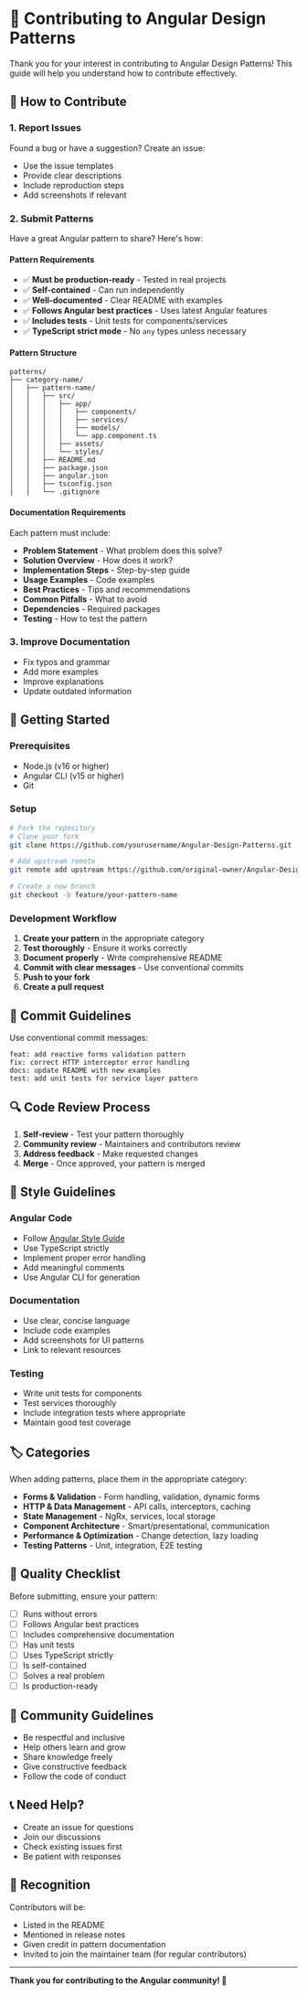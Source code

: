 # 🤝 Contributing to Angular Design Patterns

Thank you for your interest in contributing to Angular Design Patterns! This guide will help you understand how to contribute effectively.

## 🎯 How to Contribute

### 1. **Report Issues**
Found a bug or have a suggestion? Create an issue:
- Use the issue templates
- Provide clear descriptions
- Include reproduction steps
- Add screenshots if relevant

### 2. **Submit Patterns**
Have a great Angular pattern to share? Here's how:

#### Pattern Requirements
- ✅ **Must be production-ready** - Tested in real projects
- ✅ **Self-contained** - Can run independently
- ✅ **Well-documented** - Clear README with examples
- ✅ **Follows Angular best practices** - Uses latest Angular features
- ✅ **Includes tests** - Unit tests for components/services
- ✅ **TypeScript strict mode** - No `any` types unless necessary

#### Pattern Structure
```
patterns/
├── category-name/
│   ├── pattern-name/
│   │   ├── src/
│   │   │   ├── app/
│   │   │   │   ├── components/
│   │   │   │   ├── services/
│   │   │   │   ├── models/
│   │   │   │   └── app.component.ts
│   │   │   ├── assets/
│   │   │   └── styles/
│   │   ├── README.md
│   │   ├── package.json
│   │   ├── angular.json
│   │   ├── tsconfig.json
│   │   └── .gitignore
```

#### Documentation Requirements
Each pattern must include:
- **Problem Statement** - What problem does this solve?
- **Solution Overview** - How does it work?
- **Implementation Steps** - Step-by-step guide
- **Usage Examples** - Code examples
- **Best Practices** - Tips and recommendations
- **Common Pitfalls** - What to avoid
- **Dependencies** - Required packages
- **Testing** - How to test the pattern

### 3. **Improve Documentation**
- Fix typos and grammar
- Add more examples
- Improve explanations
- Update outdated information

## 🚀 Getting Started

### Prerequisites
- Node.js (v16 or higher)
- Angular CLI (v15 or higher)
- Git

### Setup
```bash
# Fork the repository
# Clone your fork
git clone https://github.com/yourusername/Angular-Design-Patterns.git

# Add upstream remote
git remote add upstream https://github.com/original-owner/Angular-Design-Patterns.git

# Create a new branch
git checkout -b feature/your-pattern-name
```

### Development Workflow
1. **Create your pattern** in the appropriate category
2. **Test thoroughly** - Ensure it works correctly
3. **Document properly** - Write comprehensive README
4. **Commit with clear messages** - Use conventional commits
5. **Push to your fork**
6. **Create a pull request**

## 📝 Commit Guidelines

Use conventional commit messages:
```
feat: add reactive forms validation pattern
fix: correct HTTP interceptor error handling
docs: update README with new examples
test: add unit tests for service layer pattern
```

## 🔍 Code Review Process

1. **Self-review** - Test your pattern thoroughly
2. **Community review** - Maintainers and contributors review
3. **Address feedback** - Make requested changes
4. **Merge** - Once approved, your pattern is merged

## 🎨 Style Guidelines

### Angular Code
- Follow [Angular Style Guide](https://angular.io/guide/styleguide)
- Use TypeScript strictly
- Implement proper error handling
- Add meaningful comments
- Use Angular CLI for generation

### Documentation
- Use clear, concise language
- Include code examples
- Add screenshots for UI patterns
- Link to relevant resources

### Testing
- Write unit tests for components
- Test services thoroughly
- Include integration tests where appropriate
- Maintain good test coverage

## 🏷️ Categories

When adding patterns, place them in the appropriate category:

- **Forms & Validation** - Form handling, validation, dynamic forms
- **HTTP & Data Management** - API calls, interceptors, caching
- **State Management** - NgRx, services, local storage
- **Component Architecture** - Smart/presentational, communication
- **Performance & Optimization** - Change detection, lazy loading
- **Testing Patterns** - Unit, integration, E2E testing

## 🎯 Quality Checklist

Before submitting, ensure your pattern:

- [ ] Runs without errors
- [ ] Follows Angular best practices
- [ ] Includes comprehensive documentation
- [ ] Has unit tests
- [ ] Uses TypeScript strictly
- [ ] Is self-contained
- [ ] Solves a real problem
- [ ] Is production-ready

## 🤝 Community Guidelines

- Be respectful and inclusive
- Help others learn and grow
- Share knowledge freely
- Give constructive feedback
- Follow the code of conduct

## 📞 Need Help?

- Create an issue for questions
- Join our discussions
- Check existing issues first
- Be patient with responses

## 🙏 Recognition

Contributors will be:
- Listed in the README
- Mentioned in release notes
- Given credit in pattern documentation
- Invited to join the maintainer team (for regular contributors)

---

**Thank you for contributing to the Angular community! 🌟** 